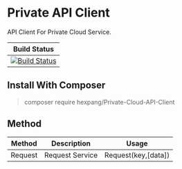 # Private API Client
API Client For Private Cloud Service.

| Build Status |
| ---- |
| [![Build Status](https://circleci.com/gh/HexPang/Private-Cloud-API-Client.png?circle-token=7b09b960cbb1ddff17c8d93ccf7db44834569514)]() |

## Install With Composer
> composer require hexpang/Private-Cloud-API-Client

## Method
| Method | Description | Usage |
| ------ | ----------- | ----- |
| Request | Request Service | Request(key,[data]) |
